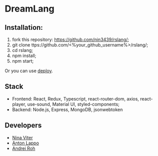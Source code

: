 # DreamLang

## Installation:

1. fork this repository: https://github.com/nin3439/rslang/;
2. git clone ttps://github.com/<%your_github_username%>/rslang/;
3. cd rslang;
4. npm install;
5. npm start;

Or you can use [deploy](https://rslang-team8-nin3439.netlify.app/).

## Stack

* Frontend: React, Redux, Typescript, react-router-dom, axios, react-player, use-sound, Material UI, styled-components;
* Backend: Node.js, Express, MongoDB, jsonwebtoken

## Developers

* [Nina Viter](https://github.com/nin3439)
* [Anton Lappo](https://github.com/kubana6)
* [Andrei Roh](https://github.com/andrei-roh)
